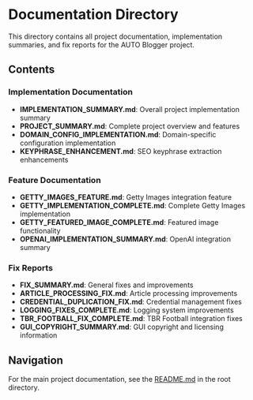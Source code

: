 # Documentation Directory

This directory contains all project documentation, implementation summaries, and fix reports for the AUTO Blogger project.

## Contents

### Implementation Documentation
- **IMPLEMENTATION_SUMMARY.md**: Overall project implementation summary
- **PROJECT_SUMMARY.md**: Complete project overview and features
- **DOMAIN_CONFIG_IMPLEMENTATION.md**: Domain-specific configuration implementation
- **KEYPHRASE_ENHANCEMENT.md**: SEO keyphrase extraction enhancements

### Feature Documentation
- **GETTY_IMAGES_FEATURE.md**: Getty Images integration feature
- **GETTY_IMPLEMENTATION_COMPLETE.md**: Complete Getty Images implementation
- **GETTY_FEATURED_IMAGE_COMPLETE.md**: Featured image functionality
- **OPENAI_IMPLEMENTATION_SUMMARY.md**: OpenAI integration summary

### Fix Reports
- **FIX_SUMMARY.md**: General fixes and improvements
- **ARTICLE_PROCESSING_FIX.md**: Article processing improvements
- **CREDENTIAL_DUPLICATION_FIX.md**: Credential management fixes
- **LOGGING_FIXES_COMPLETE.md**: Logging system improvements
- **TBR_FOOTBALL_FIX_COMPLETE.md**: TBR Football integration fixes
- **GUI_COPYRIGHT_SUMMARY.md**: GUI copyright and licensing information

## Navigation

For the main project documentation, see the [README.md](../README.md) in the root directory.